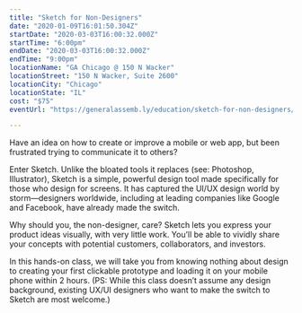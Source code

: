 ```yaml
---
title: "Sketch for Non-Designers"
date: "2020-01-09T16:01:50.304Z"
startDate: "2020-03-03T16:00:32.000Z"
startTime: "6:00pm"
endDate: "2020-03-03T16:00:32.000Z"
endTime: "9:00pm"
locationName: "GA Chicago @ 150 N Wacker"
locationStreet: "150 N Wacker, Suite 2600"
locationCity: "Chicago"
locationState: "IL"
cost: "$75"
eventUrl: "https://generalassemb.ly/education/sketch-for-non-designers/chicago/95445"

---
```


Have an idea on how to create or improve a mobile or web app, but been frustrated trying to communicate it to others?

Enter Sketch. Unlike the bloated tools it replaces (see: Photoshop, Illustrator), Sketch is a simple, powerful design tool made specifically for those who design for screens. It has captured the UI/UX design world by storm—designers worldwide, including at leading companies like Google and Facebook, have already made the switch.

Why should you, the non-designer, care? Sketch lets you express your product ideas visually, with very little work. You’ll be able to vividly share your concepts with potential customers, collaborators, and investors.

In this hands-on class, we will take you from knowing nothing about design to creating your first clickable prototype and loading it on your mobile phone within 2 hours. (PS: While this class doesn’t assume any design background, existing UX/UI designers who want to make the switch to Sketch are most welcome.)

